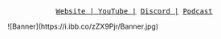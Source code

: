 <p align="center">
  <samp>
    <a href="https://www.githubtunisia.tn/" target="_blank">Website | </a>
    <a href="https://www.youtube.com/@githubstunisiancommunity8422" target="_blank">YouTube |</a>
        <a href="https://discord.com/invite/MzXu6mM5eN" target="_blank">Discord |</a>
    <a href="https://open.spotify.com/show/2sdZ4vzSWCmELvKYe9VBob" target="_blank">Podcast</a>
  </samp>
</p>
![Banner](https://i.ibb.co/zZX9Pjr/Banner.jpg)  
